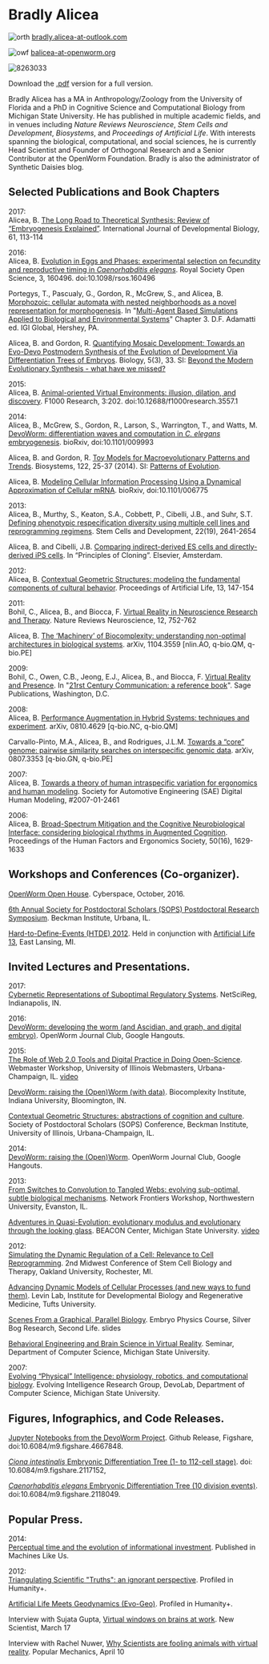# Bradly Alicea

![orth](https://user-images.githubusercontent.com/2716218/29792299-9c006dd0-8c05-11e7-9d11-ce67d78ec669.png) [bradly.alicea-at-outlook.com](bradly.alicea@outlook.com)

![owf](https://user-images.githubusercontent.com/2716218/29792323-ace12ea0-8c05-11e7-93e3-c104798e399b.png) [balicea-at-openworm.org](bradly.alicea@openworm.org)

![8263033](https://user-images.githubusercontent.com/2716218/29790202-9e23dcde-8bfe-11e7-88a4-3154dcb70106.png)

Download the [.pdf](https://independent.academia.edu/BradlyAlicea/CurriculumVitae) version for a full version.

Bradly Alicea has a MA in Anthropology/Zoology from the University of Florida and a PhD in Cognitive Science and Computational Biology from Michigan State University. He has published in multiple academic fields, and in venues including _Nature Reviews Neuroscience_, _Stem Cells and Development_, _Biosystems_, and _Proceedings of Artificial Life_. With interests spanning the biological, computational, and social sciences, he is currently Head Scientist and Founder of Orthogonal Research and a Senior Contributor at the OpenWorm Foundation. Bradly is also the administrator of Synthetic Daisies blog.

## Selected Publications and Book Chapters

2017:<br>
Alicea, B. [The Long Road to Theoretical Synthesis: Review of “Embryogenesis Explained”](http://www.ijdb.ehu.es/web/paper/170046ba/the-long-road-to-theoretical-synthesis). International Journal of Developmental Biology, 61, 113-114

2016:<br>
Alicea, B.  [Evolution in Eggs and Phases: experimental selection on fecundity and reproductive timing in _Caenorhabditis elegans_](http://rsos.royalsocietypublishing.org/content/3/11/160496.article-info). Royal Society Open Science, 3, 160496. doi:10.1098/rsos.160496

Portegys, T., Pascualy, G., Gordon, R., McGrew, S., and Alicea, B.  [Morphozoic: cellular automata with nested neighborhoods as a novel representation for morphogenesis](https://www.researchgate.net/publication/311738597_Morphozoic_Cellular_Automata_with_Nested_Neighborhoods_as_a_Metamorphic_Representation_of_Morphogenesis). In "[Multi-Agent Based Simulations Applied to Biological and Environmental Systems](http://www.igi-global.com/publish/call-for-papers/call-details/1951)" Chapter 3. D.F. Adamatti ed. IGI Global, Hershey, PA.

Alicea, B. and Gordon, R.  [Quantifying Mosaic Development: Towards an Evo-Devo Postmodern Synthesis of the Evolution of Development Via Differentiation Trees of Embryos](http://www.mdpi.com/2079-7737/5/3/33). Biology, 5(3), 33.  SI: [Beyond the Modern Evolutionary Synthesis - what have we missed?](http://www.mdpi.com/journal/biology/special_issues/modern_evolve)

2015:<br>
Alicea, B.  [Animal-oriented Virtual Environments: illusion, dilation, and discovery](http://f1000research.com/articles/3-202/v2). F1000 Research, 3:202. doi:10.12688/f1000research.3557.1

2014:<br>
Alicea, B., McGrew, S., Gordon, R., Larson, S., Warrington, T., and Watts, M.  [DevoWorm: differentiation waves and computation in _C. elegans_ embryogenesis](http://www.biorxiv.org/content/early/2014/10/03/009993). bioRxiv, doi:10.1101/009993

Alicea, B. and Gordon, R.  [Toy Models for Macroevolutionary Patterns and Trends](http://www.sciencedirect.com/science/article/pii/S0303264714001269). Biosystems, 122, 25-37 (2014). SI: [Patterns of Evolution](http://www.sciencedirect.com/science/journal/03032647/123).
 
Alicea, B.  [Modeling Cellular Information Processing Using a Dynamical Approximation of Cellular mRNA](http://biorxiv.org/content/early/2014/07/02/006775). bioRxiv, doi:10.1101/006775

2013:<br>
Alicea, B., Murthy, S., Keaton, S.A., Cobbett, P., Cibelli, J.B., and Suhr, S.T.  [Defining phenotypic respecification diversity using multiple cell lines and reprogramming regimens](https://www.academia.edu/4128193/Defining_the_Diversity_of_Phenotypic_Respecification_Using_Multiple_Cell_Lines_and_Reprogramming_Regimens). Stem Cells and Development, 22(19), 2641-2654

Alicea, B. and Cibelli, J.B.  [Comparing indirect-derived ES cells and directly-derived iPS cells](https://www.academia.edu/5128714/Comparing_SCNT-Derived_ESCs_and_iPSCs). In “Principles of Cloning”. Elsevier, Amsterdam.

2012:<br>
Alicea, B.  [Contextual Geometric Structures: modeling the fundamental components of cultural behavior](https://www.academia.edu/1553526/Contextual_Geometric_Structures_modeling_the_fundamental_components_of_cultural_behavior). Proceedings of Artificial Life, 13, 147-154

2011:<br>
Bohil, C., Alicea, B., and Biocca, F.  [Virtual Reality in Neuroscience Research and Therapy](https://www.academia.edu/3038280/Virtual_reality_in_neuroscience_research_and_therapy). Nature Reviews Neuroscience, 12, 752-762

Alicea, B.  [The ‘Machinery’ of Biocomplexity: understanding non-optimal architectures in biological systems](https://arxiv.org/abs/1104.3559). arXiv, 1104.3559 [nlin.AO, q-bio.QM, q-bio.PE]

2009:<br>
Bohil, C., Owen, C.B., Jeong, E.J., Alicea, B., and Biocca, F.  [Virtual Reality and Presence](https://www.researchgate.net/publication/263619590_Virtual_Reality_and_Presence). In "[21rst Century Communication: a reference book](https://us.sagepub.com/en-us/nam/21st-century-communication-a-reference-handbook/book230535)". Sage Publications, Washington, D.C.

2008:<br>
Alicea, B.  [Performance Augmentation in Hybrid Systems: techniques and experiment](http://arxiv.org/abs/0810.4629). arXiv, 0810.4629 [q-bio.NC, q-bio.QM]
 
Carvallo-Pinto, M.A., Alicea, B., and Rodrigues, J.L.M.  [Towards a “core” genome: pairwise similarity searches on interspecific genomic data](http://arxiv.org/abs/0807.3353). arXiv, 0807.3353 [q-bio.GN, q-bio.PE]

2007:<br>
Alicea, B.  [Towards a theory of human intraspecific variation for ergonomics and human modeling](http://papers.sae.org/2007-01-2461/). Society for Automotive Engineering (SAE) Digital Human Modeling, #2007-01-2461

2006:<br>
Alicea, B.  [Broad-Spectrum Mitigation and the Cognitive Neurobiological Interface: considering biological rhythms in Augmented Cognition](http://pro.sagepub.com/content/50/16/1629.full.pdf+html). Proceedings of the Human Factors and Ergonomics Society, 50(16), 1629-1633

## Workshops and Conferences (Co-organizer).

[OpenWorm Open House](http://blog.openworm.org/post/152092412210/announcing-the-openworm-open-house-2016). Cyberspace, October, 2016.

[6th Annual Society for Postdoctoral Scholars (SOPS) Postdoctoral Research Symposium](http://sops.beckman.illinois.edu/symposia/). Beckman Institute, Urbana, IL.
 
[Hard-to-Define-Events (HTDE) 2012](http://syntheticdaisies.blogspot.com/p/htde-workshop-2012.html). Held in conjunction with [Artificial Life 13](http://alife.org/conference/alife-13), East Lansing, MI.

## Invited Lectures and Presentations.

2017:<br>
[Cybernetic Representations of Suboptimal Regulatory Systems](https://figshare.com/articles/Cybernetic_Representations_of_Suboptimal_Regulatory_Systems/5084956). NetSciReg, Indianapolis, IN.

2016:<br>
[DevoWorm: developing the worm (and Ascidian, and graph, and digital embryo)](https://www.youtube.com/watch?v=UScuEonzYVs). OpenWorm Journal Club, Google Hangouts.

2015:<br>
[The Role of Web 2.0 Tools and Digital Practice in Doing Open-Science](https://www.academia.edu/16550776/The_Role_of_Web_2.0_Tools_and_Digital_Practice_in_Doing_Open-Science). Webmaster Workshop, University of Illinois Webmasters, Urbana-Champaign, IL. [video](https://mediaspace.illinois.edu/media/Web+Workshop++The+Role+of+Web+2.0+Too.+.+.+-+Nov+18+2015+02.01.09+PM/1_katndxhg/25369341)

[DevoWorm: raising the (Open)Worm (with data)](https://www.academia.edu/12170005/DevoWorm_developing_models_of_the_Open_Worm). Biocomplexity Institute, Indiana University, Bloomington, IN.

[Contextual Geometric Structures: abstractions of cognition and culture](https://www.academia.edu/10463051/Contextual_Geometric_Structures_abstractions_of_cognition_and_culture). Society of Postdoctoral Scholars (SOPS) Conference, Beckman Institute, University of Illinois, Urbana-Champaign, IL.

2014:<br>
[DevoWorm: raising the (Open)Worm](http://www.youtube.com/channel/UCF76f-eS1QW8OsnkOQFpp1g). OpenWorm Journal Club, Google Hangouts.
 
2013:<br>
[From Switches to Convolution to Tangled Webs: evolving sub-optimal, subtle biological mechanisms](https://www.academia.edu/5232331/From_Switches_to_Convolution_to_Tangled_Webs_evolving_sub-optimal_subtle_biological_mechanisms). Network Frontiers Workshop, Northwestern University, Evanston, IL.
 
[Adventures in Quasi-Evolution: evolutionary modulus and evolutionary through the looking glass](https://www.academia.edu/4136524/Adventures_in_Quasi-Evolution_evolutionary_modulus_and_evolutionary_through_the_looking_glass). BEACON Center, Michigan State University.  [video](https://www.youtube.com/watch?v=_PxJPvFR4-4)
 
2012:<br>
[Simulating the Dynamic Regulation of a Cell: Relevance to Cell Reprogramming](https://www.academia.edu/2429496/Simulating_the_Dynamic_Regulation_of_a_Cell_relevance_to_cellular_reprogramming). 2nd Midwest Conference of Stem Cell Biology and Therapy, Oakland University, Rochester, MI.
 
[Advancing Dynamic Models of Cellular Processes (and new ways to fund them)](https://www.academia.edu/4136564/Advancing_Dynamic_Models_of_Cellular_Processes_and_new_ways_to_fund_them_). Levin Lab, Institute for Developmental Biology and Regenerative Medicine, Tufts University.
 
[Scenes From a Graphical, Parallel Biology](https://www.academia.edu/2429518/Scenes_from_a_Graphical_Parallel_Biological_World). Embryo Physics Course, Silver Bog Research, Second Life.  slides
 
[Behavioral Engineering and Brain Science in Virtual Reality](https://www.academia.edu/4136542/Behavioral_Engineering_and_Brain_Science_in_Virtual_Reality). Seminar, Department of Computer Science, Michigan State University.

2007:<br>
[Evolving “Physical” Intelligence: physiology, robotics, and computational biology](https://www.academia.edu/1654229/Evolving_Physical_Intelligence_physiology_robotics_and_computational_biology). Evolving Intelligence Research Group, DevoLab, Department of Computer Science, Michigan State University.

## Figures, Infographics, and Code Releases.

[Jupyter Notebooks from the DevoWorm Project](https://search.datacite.org/works/10.6084/M9.FIGSHARE.4667848). Github Release, Figshare, doi:10.6084/m9.figshare.4667848.
 
[_Ciona intestinalis_ Embryonic Differentiation Tree (1- to 112-cell stage)](https://figshare.com/articles/C_intestinalis_Embryonic_Differentiation_Tree_1_to_112_cell_stage_/2117152). doi: 10.6084/m9.figshare.2117152, 

[_Caenorhabditis elegans_ Embryonic Differentiation Tree (10 division events)](https://figshare.com/articles/C_elegans_Embryonic_Differentiation_Tree_10_division_events_/2118049). doi:10.6084/m9.figshare.2118049.

## Popular Press.

2014:<br>
[Perceptual time and the evolution of informational investment](http://machineslikeus.com/news/perceptual-time-and-evolution-informational-investment). Published in Machines Like Us.
 
2012:<br>
[Triangulating Scientific "Truths": an ignorant perspective](http://hplusmagazine.com/2012/12/19/triangulating-scientific-truths-an-ignorant-perspective/). Profiled in Humanity+.  

[Artificial Life Meets Geodynamics (Evo-Geo)](http://hplusmagazine.com/2012/12/07/artificial-life-meets-geodynamics-evogeo/). Profiled in Humanity+.

Interview with Sujata Gupta, [Virtual windows on brains at work](https://www.academia.edu/4137539/Virtual_window_on_brains_at_work). New Scientist, March 17
 
Interview with Rachel Nuwer, [Why Scientists are fooling animals with virtual reality](https://www.academia.edu/4137526/Why_Scientists_Are_Fooling_Animals_With_Virtual_Reality). Popular Mechanics, April 10

